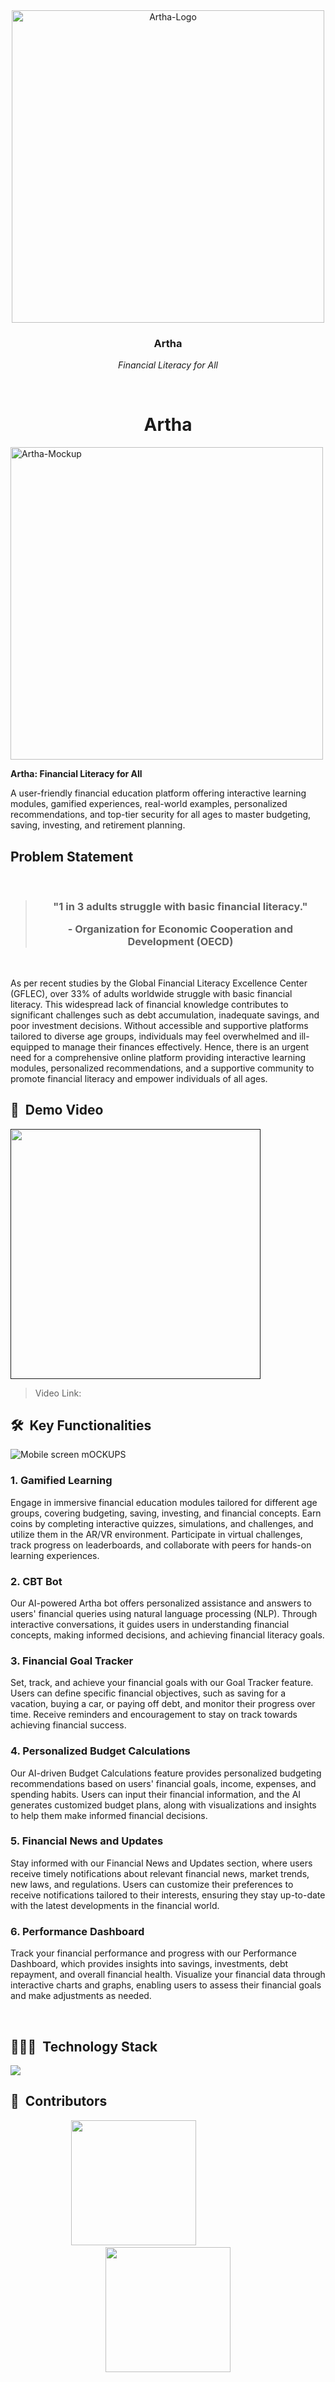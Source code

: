 <div align="center">
    <div>
<img width="500px" src="https://github.com/Ektaroy/Artha/assets/97738792/c7ca8277-405b-403e-8623-783663c76aa1" alt="Artha-Logo">
    </div>
    <div>
            <h3><b>Artha</b></h3>
            <p><i>Financial Literacy for All</i></p>
    </div>      
</div>
<br>
<h1 align="center">Artha</h1>

<img height = "500px" src = "" alt = "Artha-Mockup">



**Artha: Financial Literacy for All**

A user-friendly financial education platform offering interactive learning modules, gamified experiences, real-world examples, personalized recommendations, and top-tier security for all ages to master budgeting, saving, investing, and retirement planning.


## Problem Statement

<br/>
<blockquote align='center'>
<h3>

"1 in 3 adults struggle with basic financial literacy."

\- Organization for Economic Cooperation and Development (OECD)
</h3>
</blockquote>
<br/>


As per recent studies by the Global Financial Literacy Excellence Center (GFLEC), over 33% of adults worldwide struggle with basic financial literacy. This widespread lack of financial knowledge contributes to significant challenges such as debt accumulation, inadequate savings, and poor investment decisions. Without accessible and supportive platforms tailored to diverse age groups, individuals may feel overwhelmed and ill-equipped to manage their finances effectively. Hence, there is an urgent need for a comprehensive online platform providing interactive learning modules, personalized recommendations, and a supportive community to promote financial literacy and empower individuals of all ages.

## 🎥 &nbsp;Demo Video

<a href=""><img height = "400px" src = ""></a>

> Video Link: 

## 🛠️ &nbsp;Key Functionalities

<img src = "" alt = "Mobile screen mOCKUPS">

### 1. Gamified Learning

Engage in immersive financial education modules tailored for different age groups, covering budgeting, saving, investing, and financial concepts. Earn coins by completing interactive quizzes, simulations, and challenges, and utilize them in the AR/VR environment. Participate in virtual challenges, track progress on leaderboards, and collaborate with peers for hands-on learning experiences.

### 2. CBT Bot 

Our AI-powered Artha bot offers personalized assistance and answers to users' financial queries using natural language processing (NLP). Through interactive conversations, it guides users in understanding financial concepts, making informed decisions, and achieving financial literacy goals.

### 3. Financial Goal Tracker

Set, track, and achieve your financial goals with our Goal Tracker feature. Users can define specific financial objectives, such as saving for a vacation, buying a car, or paying off debt, and monitor their progress over time. Receive reminders and encouragement to stay on track towards achieving financial success.

### 4. Personalized Budget Calculations

Our AI-driven Budget Calculations feature provides personalized budgeting recommendations based on users' financial goals, income, expenses, and spending habits. Users can input their financial information, and the AI generates customized budget plans, along with visualizations and insights to help them make informed financial decisions.

### 5. Financial News and Updates

Stay informed with our Financial News and Updates section, where users receive timely notifications about relevant financial news, market trends, new laws, and regulations. Users can customize their preferences to receive notifications tailored to their interests, ensuring they stay up-to-date with the latest developments in the financial world.

### 6. Performance Dashboard

Track your financial performance and progress with our Performance Dashboard, which provides insights into savings, investments, debt repayment, and overall financial health. Visualize your financial data through interactive charts and graphs, enabling users to assess their financial goals and make adjustments as needed.


<br />

## 👨🏻‍💻 &nbsp;Technology Stack

<img src = "https://github.com/Ektaroy/Artha/assets/97738792/e5facc56-1bc8-4b53-b41d-9b1e02c279d4">

## 👥 &nbsp;Contributors
<div align = "center">
<img width = "200px" src = "https://github.com/monishkajha17/teen-thrives/assets/109274817/bad9636b-2fea-472e-9ac4-1cac7a43d2c6">
&nbsp
&nbsp
&nbsp
&nbsp
&nbsp
&nbsp
&nbsp
&nbsp
&nbsp
&nbsp
&nbsp
&nbsp
&nbsp
&nbsp
<img width = "200px" src = "https://github.com/monishkajha17/teen-thrives/assets/109274817/034a17be-b062-4cd7-98b8-b4be6c6cac5b">
</div>


